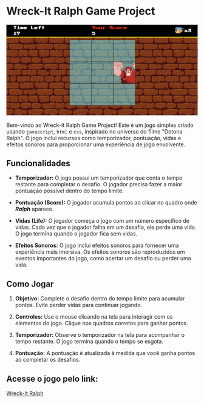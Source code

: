 # Wreck-It Ralph Game Project

![Wreck-It Ralph](src/images/preview.png)

Bem-vindo ao Wreck-It Ralph Game Project! Este é um jogo simples criado usando `javascript`, `html` e `css`, inspirado no universo do filme "Detona Ralph". O jogo inclui recursos como temporizador, pontuação, vidas e efeitos sonoros para proporcionar uma experiência de jogo envolvente.

## Funcionalidades

- **Temporizador:** O jogo possui um temporizador que conta o tempo restante para completar o desafio. O jogador precisa fazer a maior pontuação possível dentro do tempo limite.

- **Pontuação (Score):** O jogador acumula pontos ao clicar no quadro onde **_Ralph_** aparece.

- **Vidas (Life):** O jogador começa o jogo com um número específico de vidas. Cada vez que o jogador falha em um desafio, ele perde uma vida. O jogo termina quando o jogador fica sem vidas.

- **Efeitos Sonoros:** O jogo inclui efeitos sonoros para fornecer uma experiência mais imersiva. Os efeitos sonoros são reproduzidos em eventos importantes do jogo, como acertar um desafio ou perder uma vida.

## Como Jogar

1. **Objetivo:** Complete o desafio dentro do tempo limite para acumular pontos. Evite perder vidas para continuar jogando.

2. **Controles:** Use o mouse clicando na tela para interagir com os elementos do jogo. Clique nos quadros corretos para ganhar pontos.

3. **Temporizador:** Observe o temporizador na tela para acompanhar o tempo restante. O jogo termina quando o tempo se esgota.

4. **Pontuação:** A pontuação é atualizada à medida que você ganha pontos ao completar os desafios.

## Acesse o jogo pelo link:

[Wreck-It Ralph](https://wreck-it-ralph.vercel.app)